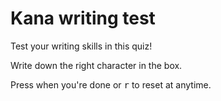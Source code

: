 # Kana writing test

Test your writing skills in this quiz!

Write down the right character in the box.

Press <kbd>    </kbd> when you're done or <kbd>r</kbd> to reset at anytime.

